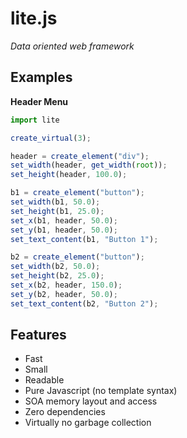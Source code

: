 # lite.js 
*Data oriented web framework*

**Examples**
------
**Header Menu**
```javascript
import lite

create_virtual(3);

header = create_element("div");
set_width(header, get_width(root));
set_height(header, 100.0);

b1 = create_element("button");
set_width(b1, 50.0);
set_height(b1, 25.0);
set_x(b1, header, 50.0);
set_y(b1, header, 50.0);
set_text_content(b1, "Button 1");

b2 = create_element("button");
set_width(b2, 50.0);
set_height(b2, 25.0);
set_x(b2, header, 150.0);
set_y(b2, header, 50.0);
set_text_content(b2, "Button 2");
```
**Features**
------
+ Fast
+ Small
+ Readable
+ Pure Javascript (no template syntax)
+ SOA memory layout and access
+ Zero dependencies
+ Virtually no garbage collection
